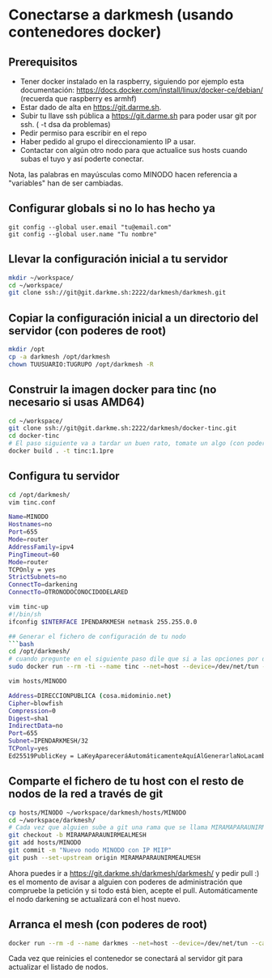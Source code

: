 
# Conectarse a darkmesh (usando contenedores docker)
## Prerequisitos
* Tener docker instalado en la raspberry, siguiendo por ejemplo esta documentación: https://docs.docker.com/install/linux/docker-ce/debian/ (recuerda que raspberry es armhf)
* Estar dado de alta en https://git.darme.sh.
* Subir tu llave ssh pública a https://git.darme.sh para poder usar git por ssh. ( -t dsa da problemas)
* Pedir permiso para escribir en el repo
* Haber pedido al grupo el direccionamiento IP a usar.
* Contactar con algún otro nodo para que actualice sus hosts cuando subas el tuyo y así poderte conectar.

Nota, las palabras en mayúsculas como MINODO hacen referencia a "variables" han de ser cambiadas.

## Configurar globals si no lo has hecho ya
```
git config --global user.email "tu@email.com"
git config --global user.name "Tu nombre"
```

## Llevar la configuración inicial a tu servidor
```bash
mkdir ~/workspace/
cd ~/workspace/
git clone ssh://git@git.darkme.sh:2222/darkmesh/darkmesh.git
```
## Copiar la configuración inicial a un directorio del servidor (con poderes de root)
```bash
mkdir /opt
cp -a darkmesh /opt/darkmesh
chown TUUSUARIO:TUGRUPO /opt/darkmesh -R
```

## Construir la imagen docker para tinc (no necesario si usas AMD64)
```bash
cd ~/workspace/
git clone ssh://git@git.darkme.sh:2222/darkmesh/docker-tinc.git
cd docker-tinc
# El paso siguiente va a tardar un buen rato, tomate un algo (con poderes de root)
docker build . -t tinc:1.1pre
```

## Configura tu servidor 
```bash
cd /opt/darkmesh/
vim tinc.conf

Name=MINODO
Hostnames=no
Port=655
Mode=router
AddressFamily=ipv4
PingTimeout=60
Mode=router
TCPOnly = yes
StrictSubnets=no
ConnectTo=darkening
ConnectTo=OTRONODOCONOCIDODELARED

vim tinc-up
#!/bin/sh
ifconfig $INTERFACE IPENDARKMESH netmask 255.255.0.0

## Generar el fichero de configuración de tu nodo
```bash
cd /opt/darkmesh/
# cuando pregunte en el siguiente paso dile que si a las opciones por defecto (con poderes de root)
sudo docker run --rm -ti --name tinc --net=host --device=/dev/net/tun --cap-add NET_ADMIN -v /opt/darkmesh:/etc/tinc/darkmesh --entrypoint tinc tinc:1.1pre -n darkmesh generate-ed25519-keys

vim hosts/MINODO

Address=DIRECCIONPUBLICA (cosa.midominio.net)
Cipher=blowfish
Compression=0
Digest=sha1
IndirectData=no
Port=655
Subnet=IPENDARKMESH/32
TCPonly=yes
Ed25519PublicKey = LaKeyApareceráAutomáticamenteAquíAlGenerarlaNoLacambies
```

## Comparte el fichero de tu host con el resto de nodos de la red a través de git
```bash
cp hosts/MINODO ~/workspace/darkmesh/hosts/MINODO
cd ~/workspace/darkmesh/
# Cada vez que alguien sube a git una rama que se llama MIRAMAPARAUNIRMEALMESH dios mata a un gatito
git checkout -b MIRAMAPARAUNIRMEALMESH
git add hosts/MINODO
git commit -m "Nuevo nodo MINODO con IP MIIP"
git push --set-upstream origin MIRAMAPARAUNIRMEALMESH
```

Ahora puedes ir a https://git.darkme.sh/darkmesh/darkmesh/ y pedir pull :) es el momento de avisar a alguien con poderes de administración que compruebe la petición y si todo está bien, acepte el pull. Automáticamente el nodo darkening se actualizará con el host nuevo.

## Arranca el mesh (con poderes de root)
```bash
docker run --rm -d --name darkmes --net=host --device=/dev/net/tun --cap-add NET_ADMIN -v /opt/darkmesh:/etc/tinc/darkmesh -e MESH=darkmesh -e GIT_URL="git.darkme.sh/darkmesh/darkmesh" tinc:1.1pre -D -d 5 -n darkmesh
``` 
Cada vez que reinicies el contenedor se conectará al servidor git para actualizar el listado de nodos.